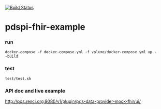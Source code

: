 [![Build Status](https://travis-ci.com/RENCI/pdspi-fhir-example.svg?branch=master)](https://travis-ci.com/RENCI/pdspi-fhir-example)
# pdspi-fhir-example

### run

```
docker-compose -f docker-compose.yml -f volume/docker-compose.yml up --build
```

### test

```
test/test.sh
```

### API doc and live example
http://pds.renci.org:8080/v1/plugin/pds-data-provider-mock-fhir/ui/
